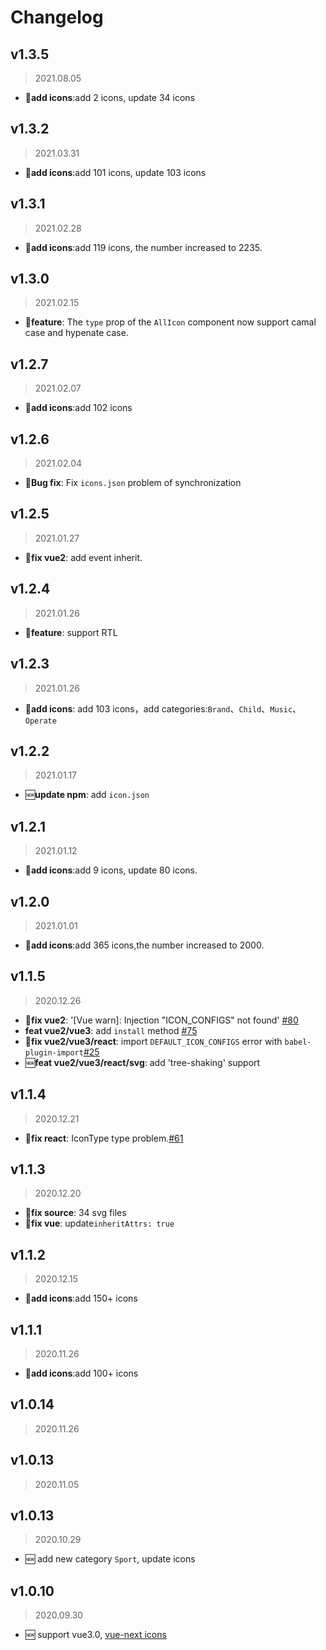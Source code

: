 # Changelog

## v1.3.5
> 2021.08.05
- 🦋**add icons**:add 2 icons, update 34 icons

## v1.3.2
> 2021.03.31
- 🦋**add icons**:add 101 icons, update 103 icons


## v1.3.1
> 2021.02.28
- 🦋**add icons**:add 119 icons, the number increased to 2235.

## v1.3.0
> 2021.02.15
- 🦋**feature**: The `type` prop of the `AllIcon` component now support camal case and hypenate case.

## v1.2.7
> 2021.02.07
- 🦋**add icons**:add 102 icons

## v1.2.6
> 2021.02.04
- 🐞**Bug fix**: Fix `icons.json` problem of synchronization


## v1.2.5
> 2021.01.27
- 🦋**fix vue2**: add event inherit.

## v1.2.4
> 2021.01.26
- 🦋**feature**: support RTL

## v1.2.3
> 2021.01.26
- 🦋**add icons**: add 103 icons，add categories:`Brand`、`Child`、`Music`、`Operate`

## v1.2.2
> 2021.01.17
- 🆕**update npm**: add `icon.json`

## v1.2.1
> 2021.01.12
- 🦋**add icons**:add 9 icons, update 80 icons.

## v1.2.0
> 2021.01.01
- 🦋**add icons**:add 365 icons,the number increased to 2000.

## v1.1.5
> 2020.12.26
- 🐞**fix vue2**: '[Vue warn]: Injection "ICON_CONFIGS" not found' [#80](https://github.com/bytedance/IconPark/issues/80)
- **feat vue2/vue3**: add `install` method [#75](https://github.com/bytedance/IconPark/issues/75)
- 🐞**fix vue2/vue3/react**: import `DEFAULT_ICON_CONFIGS` error with `babel-plugin-import`[#25](https://github.com/bytedance/IconPark/issues/25)
- 🆕**feat vue2/vue3/react/svg**: add 'tree-shaking' support

## v1.1.4
> 2020.12.21
- 🐞**fix react**: IconType type problem.[#61](https://github.com/bytedance/IconPark/issues/61)

## v1.1.3
> 2020.12.20
- 🐞**fix source**: 34 svg files
- 🐞**fix vue**: update`inheritAttrs: true`

## v1.1.2
> 2020.12.15
- 🦋**add icons**:add 150+ icons

## v1.1.1
> 2020.11.26
- 🦋**add icons**:add 100+ icons


## v1.0.14
> 2020.11.26 

## v1.0.13
> 2020.11.05

## v1.0.13
> 2020.10.29
- 🆕 add new category `Sport`, update icons

## v1.0.10
> 2020.09.30
- 🆕 support vue3.0, [vue-next icons](https://github.com/bytedance/IconPark/tree/master/packages/vue-next)
